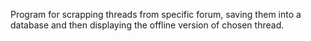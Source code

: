 Program for scrapping threads from specific forum, saving them into a database and then displaying the offline version of chosen thread.
